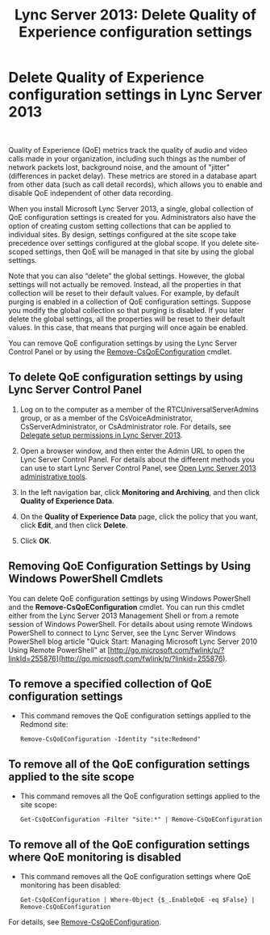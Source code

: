 ﻿---
title: 'Lync Server 2013: Delete Quality of Experience configuration settings'
TOCTitle: Delete Quality of Experience configuration settings
ms:assetid: fd0c4c2f-3bfb-42cb-9b6a-f0f8d5aa9e81
ms:mtpsurl: https://technet.microsoft.com/en-us/library/Gg182613(v=OCS.15)
ms:contentKeyID: 48185954
ms.date: 07/23/2014
mtps_version: v=OCS.15
---

# Delete Quality of Experience configuration settings in Lync Server 2013

 


Quality of Experience (QoE) metrics track the quality of audio and video calls made in your organization, including such things as the number of network packets lost, background noise, and the amount of "jitter" (differences in packet delay). These metrics are stored in a database apart from other data (such as call detail records), which allows you to enable and disable QoE independent of other data recording.

When you install Microsoft Lync Server 2013, a single, global collection of QoE configuration settings is created for you. Administrators also have the option of creating custom setting collections that can be applied to individual sites. By design, settings configured at the site scope take precedence over settings configured at the global scope. If you delete site-scoped settings, then QoE will be managed in that site by using the global settings.

Note that you can also “delete” the global settings. However, the global settings will not actually be removed. Instead, all the properties in that collection will be reset to their default values. For example, by default purging is enabled in a collection of QoE configuration settings. Suppose you modify the global collection so that purging is disabled. If you later delete the global settings, all the properties will be reset to their default values. In this case, that means that purging will once again be enabled.

You can remove QoE configuration settings by using the Lync Server Control Panel or by using the [Remove-CsQoEConfiguration](https://technet.microsoft.com/en-us/library/gg425879\(v=ocs.15\)) cmdlet.

## To delete QoE configuration settings by using Lync Server Control Panel

1.  Log on to the computer as a member of the RTCUniversalServerAdmins group, or as a member of the CsVoiceAdministrator, CsServerAdministrator, or CsAdministrator role. For details, see [Delegate setup permissions in Lync Server 2013](lync-server-2013-delegate-setup-permissions.md).

2.  Open a browser window, and then enter the Admin URL to open the Lync Server Control Panel. For details about the different methods you can use to start Lync Server Control Panel, see [Open Lync Server 2013 administrative tools](lync-server-2013-open-lync-server-administrative-tools.md).

3.  In the left navigation bar, click **Monitoring and Archiving**, and then click **Quality of Experience Data**.

4.  On the **Quality of Experience Data** page, click the policy that you want, click **Edit**, and then click **Delete**.

5.  Click **OK**.

## Removing QoE Configuration Settings by Using Windows PowerShell Cmdlets

You can delete QoE configuration settings by using Windows PowerShell and the **Remove-CsQoEConfiguration** cmdlet. You can run this cmdlet either from the Lync Server 2013 Management Shell or from a remote session of Windows PowerShell. For details about using remote Windows PowerShell to connect to Lync Server, see the Lync Server Windows PowerShell blog article "Quick Start: Managing Microsoft Lync Server 2010 Using Remote PowerShell" at [http://go.microsoft.com/fwlink/p/?linkId=255876](http://go.microsoft.com/fwlink/p/?linkid=255876).

## To remove a specified collection of QoE configuration settings

  - This command removes the QoE configuration settings applied to the Redmond site:
    
        Remove-CsQoEConfiguration -Identity "site:Redmond"

## To remove all of the QoE configuration settings applied to the site scope

  - This command removes all the QoE configuration settings applied to the site scope:
    
        Get-CsQoEConfiguration -Filter "site:*" | Remove-CsQoEConfiguration

## To remove all of the QoE configuration settings where QoE monitoring is disabled

  - This command removes all the QoE configuration settings where QoE monitoring has been disabled:
    
        Get-CsQoEConfiguration | Where-Object {$_.EnableQoE -eq $False} | Remove-CsQoEConfiguration

For details, see [Remove-CsQoEConfiguration](https://technet.microsoft.com/en-us/library/gg425879\(v=ocs.15\)).

